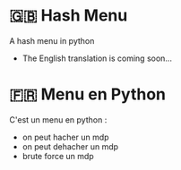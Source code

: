 # 🇬🇧 Hash Menu

A hash menu in python

- The English translation is coming soon...

# 🇫🇷 Menu en Python

C'est un menu en python :
- on peut hacher un mdp
- on peut dehacher un mdp
- brute force un mdp

